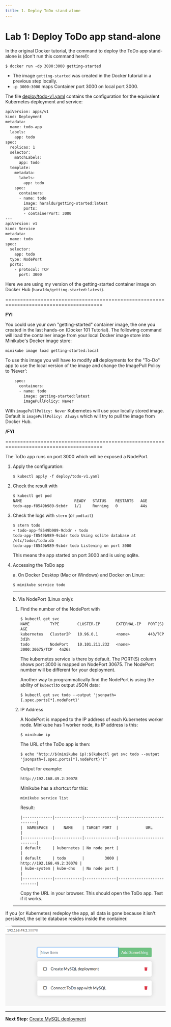 ```yaml
---
title: 1. Deploy ToDo stand-alone
---
```


# Lab 1: Deploy ToDo app stand-alone

In the original Docker tutorial, the command to deploy the ToDo app stand-alone is (don't run this command here!):

```
$ docker run -dp 3000:3000 getting-started
```

* The image `getting-started` was created in the Docker tutorial in a previous step locally.
* `-p 3000:3000` maps Container port 3000 on local port 3000.

The file [deploy/todo-v1.yaml](../deploy/todo-v1.yaml) contains the configuration for the equivalent Kubernetes deployment and service:

```
apiVersion: apps/v1
kind: Deployment
metadata:
  name: todo-app
  labels:
    app: todo
spec:
  replicas: 1
  selector:
    matchLabels:
      app: todo
  template:
    metadata:
      labels:
        app: todo
    spec:
      containers:
      - name: todo
        image: haraldu/getting-started:latest
        ports:
        - containerPort: 3000
---
apiVersion: v1
kind: Service
metadata:
  name: todo
spec:
  selector:
    app: todo
  type: NodePort
  ports:
    - protocol: TCP
      port: 3000
```

Here we are using my version of the getting-started container image on Docker Hub (`haraldu/getting-started:latest`).

=======================================================================================

**FYI** 

You could use your own "getting-started" container image, the one you created in the last hands-on (Docker 101 Tutorial). The following command will load the container image from your local Docker image store into Minikube's Docker image store:

```
minikube image load getting-started:local
```

To use this image you will have to modify **all** deployments for the "To-Do" app to use the local version of the image and change the ImagePull Policy to 'Never':

```
    spec:
      containers:
      - name: todo
        image: getting-started:latest
        imagePullPolicy: Never
```

With `imagePullPolicy: Never` Kubernetes will use your locally stored image. Default is `imagePullPolicy: Always` which will try to pull the image from Docker Hub.

**/FYI**

=======================================================================================

The ToDo app runs on port 3000 which will be exposed a NodePort.

1. Apply the configuration:

    ```
    $ kubectl apply -f deploy/todo-v1.yaml
    ```

2. Check the result with

    ```
    $ kubectl get pod
    NAME                       READY   STATUS    RESTARTS   AGE
    todo-app-f8549b989-9cbdr   1/1     Running   0          44s
    ```

3. Check the logs with `stern` (or `podtail`)

    ```
    $ stern todo
    + todo-app-f8549b989-9cbdr › todo
    todo-app-f8549b989-9cbdr todo Using sqlite database at /etc/todos/todo.db
    todo-app-f8549b989-9cbdr todo Listening on port 3000
    ```

    This means the app started on port 3000 and is using sqlite.

4. Accessing the ToDo app

    a. On Docker Desktop (Mac or Windows) and Docker on Linux:

    ```
    $ minikube service todo
    ```
    ---
    b. Via NodePort (Linux only):

      1. Find the number of the NodePort with

          ```
          $ kubectl get svc
          NAME         TYPE        CLUSTER-IP       EXTERNAL-IP   PORT(S)          AGE
          kubernetes   ClusterIP   10.96.0.1        <none>        443/TCP          3d1h
          todo         NodePort    10.101.211.232   <none>        3000:30675/TCP   4m26s
          ```

          The kubernetes service is there by default.
          The PORT(S) column shows port 3000 is mapped on NodePort 30675. The NodePort number will be different for your deployment.

          Another way to programmatically find the NodePort is using the ability of `kubectl`to output JSON data:

          ```
          $ kubectl get svc todo --output 'jsonpath={.spec.ports[*].nodePort}'
          ```

    5. IP Address

        A NodePort is mapped to the IP address of each Kubernetes worker node. Minikube has 1 worker node, its IP address is this:

        ```
        $ minikube ip
        ```

        The URL of the ToDo app is then:

        ``` 
        $ echo "http://$(minikube ip):$(kubectl get svc todo --output 'jsonpath={.spec.ports[*].nodePort}')"
        ```

        Output for example:
        ```
        http://192.168.49.2:30078
        ```

        Minikube has a shortcut for this:

        ```
        minikube service list
        ```

        Result:

        ```
        |-------------|------------|--------------|---------------------------|
        |  NAMESPACE  |    NAME    | TARGET PORT  |            URL            |
        |-------------|------------|--------------|---------------------------|
        | default     | kubernetes | No node port |                           |
        | default     | todo       |         3000 | http://192.168.49.2:30078 |
        | kube-system | kube-dns   | No node port |                           |
        |-------------|------------|--------------|---------------------------|
        ```

        Copy the URL in your browser. This should open the ToDo app. Test if it works. 

    ---

   
  If you (or Kubernetes) redeploy the app, all data is gone because it isn't persisted, the sqlite database resides inside the container.

  ![](todo-app.png)

---

**Next Step:** [Create MySQL deployment](lab2.md) 
